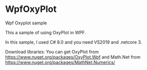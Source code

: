 # WpfOxyPlot
Wpf Oxyplot sample

This a sample of using OxyPlot in WPF.

In this sample, I used C# 8.0 and you need VS2019 and .netcore 3.

Download libraries:
You can get OxyPlot from https://www.nuget.org/packages/OxyPlot.Wpf
and Math.Net from https://www.nuget.org/packages/MathNet.Numerics/
